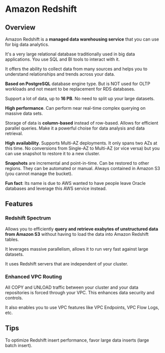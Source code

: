 # Amazon Redshift

## Overview

Amazon Redshift is a **managed data warehousing service** that you can use for big data analytics.

It's a very large relational database traditionally used in big data applications. You use SQL and BI tools to interact with it.

It offers the ability to collect data from many sources and 
helps you to understand relationships and trends across your data.

**Based on PostgreSQL** database engine type. But is NOT used for OLTP workloads 
and not meant to be replacement for RDS databases.

Support a lot of data, up to **16 PB**. No need to split up your large datasets.

**High performance**. Can perform near real-time complex querying on massive data sets.

Storage of data is **column-based** instead of row-based. Allows for efficient parallel queries.
Make it a powerful choise for data analysis and data retrieval.

**High availability**. Supports Multi-AZ deployments. It only spans two AZs at this time. No conversions from Single-AZ to Multi-AZ (or vice versa) but you can use snapshot to restore it to a new cluster.

**Snapshots** are incremental and point-in-time. Can be restored to other regions. They can be automated or manual.
Always contained in Amazon S3 (you cannot manage the bucket).

**Fun fact**: Its name is due to AWS wanted to have people 
leave Oracle databases and leverage this AWS service instead.


## Features

### Redshift Spectrum

Allows you to efficiently **query and retrieve exabytes of unstructured data from Amazon S3** without having to load the data into Amazon Redshift tables. 

It leverages massive parallelism, allows it to run very fast against large datasets.

It uses Redshift servers that are independent of your cluster.


### Enhanced VPC Routing

All COPY and UNLOAD traffic between your cluster and your data repositories is forced through your VPC. This enhances data security and controls.

It also enables you to use VPC features like VPC Endpoints, VPC Flow Logs, etc.


## Tips

To optimize Redshift insert performance, favor large data inserts (large batch insert).